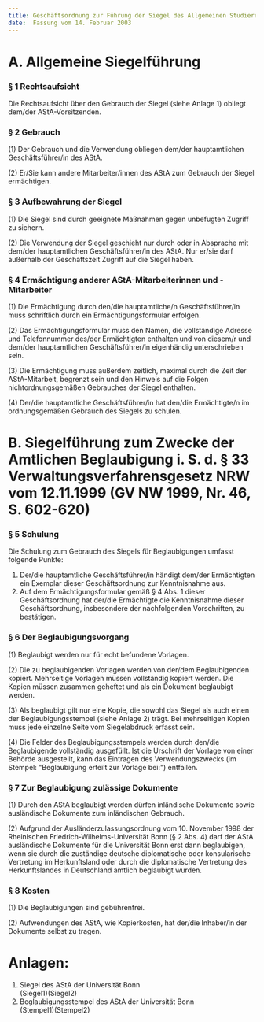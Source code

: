 ```yaml
---
title: Geschäftsordnung zur Führung der Siegel des Allgemeinen Studierendenausschusses (AStA) der Rheinischen Friedrich-Wilhelms-Universität Bonn
date:  Fassung vom 14. Februar 2003
---
```


# A. Allgemeine Siegelführung

### § 1 Rechtsaufsicht

Die Rechtsaufsicht über den Gebrauch der Siegel (siehe Anlage 1) obliegt dem/der AStA-Vorsitzenden.


### § 2 Gebrauch

(1) Der Gebrauch und die Verwendung obliegen dem/der hauptamtlichen Geschäftsführer/in des AStA.

(2) Er/Sie kann andere Mitarbeiter/innen des AStA zum Gebrauch der Siegel ermächtigen.


### § 3 Aufbewahrung der Siegel

(1) Die Siegel sind durch geeignete Maßnahmen gegen unbefugten Zugriff zu sichern.

(2) Die Verwendung der Siegel geschieht nur durch oder in Absprache mit dem/der hauptamtlichen Geschäftsführer/in des AStA. Nur er/sie darf außerhalb der Geschäftszeit Zugriff auf die Siegel haben.


### § 4 Ermächtigung anderer AStA-Mitarbeiterinnen und -Mitarbeiter

(1) Die Ermächtigung durch den/die hauptamtliche/n Geschäftsführer/in muss schriftlich durch ein Ermächtigungsformular erfolgen.

(2) Das Ermächtigungsformular muss den Namen, die vollständige Adresse und Telefonnummer des/der Ermächtigten enthalten und von diesem/r und dem/der hauptamtlichen Geschäftsführer/in eigenhändig unterschrieben sein.

(3) Die Ermächtigung muss außerdem zeitlich, maximal durch die Zeit der AStA-Mitarbeit, begrenzt sein und den Hinweis auf die Folgen nichtordnungsgemäßen Gebrauches der Siegel enthalten.

(4) Der/die hauptamtliche Geschäftsführer/in hat den/die Ermächtigte/n im ordnungsgemäßen Gebrauch des Siegels zu schulen.


# B. Siegelführung zum Zwecke der Amtlichen Beglaubigung i. S. d. § 33 Verwaltungsverfahrensgesetz NRW vom 12.11.1999 (GV NW 1999, Nr. 46, S. 602-620)

### § 5 Schulung

Die Schulung zum Gebrauch des Siegels für Beglaubigungen umfasst folgende Punkte:

1. Der/die hauptamtliche Geschäftsführer/in händigt dem/der Ermächtigten ein Exemplar dieser Geschäftsordnung zur Kenntnisnahme aus.
2. Auf dem Ermächtigungsformular gemäß § 4 Abs. 1 dieser Geschäftsordnung hat der/die Ermächtigte die Kenntnisnahme dieser Geschäftsordnung, insbesondere der nachfolgenden Vorschriften, zu bestätigen.


### § 6 Der Beglaubigungsvorgang

(1) Beglaubigt werden nur für echt befundene Vorlagen.

(2) Die zu beglaubigenden Vorlagen werden von der/dem Beglaubigenden kopiert. Mehrseitige Vorlagen müssen vollständig kopiert werden. Die Kopien müssen zusammen geheftet und als ein Dokument beglaubigt werden.

(3) Als beglaubigt gilt nur eine Kopie, die sowohl das Siegel als auch einen der Beglaubigungsstempel (siehe Anlage 2) trägt. Bei mehrseitigen Kopien muss jede einzelne Seite vom Siegelabdruck erfasst sein.

(4) Die Felder des Beglaubigungsstempels werden durch den/die Beglaubigende vollständig ausgefüllt. Ist die Urschrift der Vorlage von einer Behörde ausgestellt, kann das Eintragen des Verwendungszwecks (im Stempel: "Beglaubigung erteilt zur Vorlage bei:") entfallen.


### § 7 Zur Beglaubigung zulässige Dokumente

(1) Durch den AStA beglaubigt werden dürfen inländische Dokumente sowie ausländische Dokumente zum inländischen Gebrauch.

(2) Aufgrund der Ausländerzulassungsordnung vom 10. November 1998 der Rheinischen Friedrich-Wilhelms-Universität Bonn (§ 2 Abs. 4) darf der AStA ausländische Dokumente für die Universität Bonn erst dann beglaubigen, wenn sie durch die zuständige deutsche diplomatische oder konsularische Vertretung im Herkunftsland oder durch die diplomatische Vertretung des Herkunftslandes in Deutschland amtlich beglaubigt wurden.

### § 8 Kosten

(1) Die Beglaubigungen sind gebührenfrei.

(2) Aufwendungen des AStA, wie Kopierkosten, hat der/die Inhaber/in der Dokumente selbst zu tragen.

# Anlagen:

1. Siegel des AStA der Universität Bonn\
(Siegel1)(Siegel2)
2. Beglaubigungsstempel des AStA der Universität Bonn\
(Stempel1)(Stempel2)